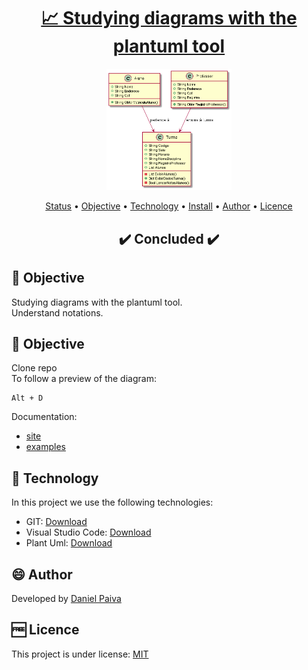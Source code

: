 <h1 align="center">
<a href="https://github.com/danhpaiva/webapi-my-car-net-6">📈 Studying diagrams with the plantuml tool</a>
</h1>

<p align="center">
  <a href="#">
    <img src="out\university\university.png" width="200" alt="Diagram">
  </a>
</p>

<p align="center">
 <a href="#status">Status</a> • 
 <a href="#objective">Objective</a> •
 <a href="#technology">Technology</a> • 
 <a href="#install">Install</a> • 
 <a href="#author">Author</a> • 
 <a href="#licence">Licence</a>
</p>

<h2 align="center" id=status> 
	✔️ Concluded ✔️
</h2>

<h2 id=objective>📜 Objective</h2>

Studying diagrams with the plantuml tool.<br>
Understand notations.<br>

<h2 id=objective>📜 Objective</h2>

Clone repo<br>
To follow a preview of the diagram:

~~~
Alt + D
~~~

Documentation:

- [site](https://plantuml.com/)
- [examples](https://real-world-plantuml.com/)

<h2 id=technology>🧰 Technology</h2>

In this project we use the following technologies:

- GIT: <a href="https://git-scm.com/downloads">Download</a>
- Visual Studio Code: <a href="https://code.visualstudio.com/download">Download</a>
- Plant Uml: <a href="https://github.com/qjebbs/vscode-plantuml">Download</a>
  
<h2 id=author>😄 Author</h2>
Developed by <a href="https://www.linkedin.com/in/danhpaiva/">Daniel Paiva</a>

<h2 id=licence>🆓 Licence</h2>
This project is under license: <a href="https://github.com/danhpaiva/university-diagram-plantUml/blob/main/LICENSE">MIT</a>